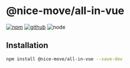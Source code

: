 # @nice-move/all-in-vue

[![npm][npm-badge]][npm-url]
[![github][github-badge]][github-url]
![node][node-badge]

[npm-url]: https://www.npmjs.com/package/@nice-move/all-in-vue
[npm-badge]: https://img.shields.io/npm/v/@nice-move/all-in-vue.svg?style=flat-square&logo=npm
[github-url]: https://github.com/nice-move/nice-move/tree/master/modules/all-in-vue
[github-badge]: https://img.shields.io/npm/l/@nice-move/all-in-vue.svg?style=flat-square&colorB=blue&logo=github
[node-badge]: https://img.shields.io/node/v/@nice-move/all-in-vue.svg?style=flat-square&colorB=green&logo=node.js

## Installation

```bash
npm install @nice-move/all-in-vue --save-dev
```
